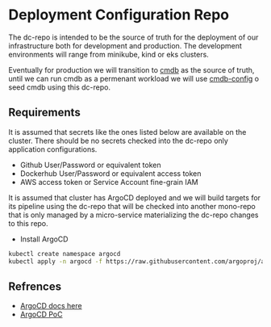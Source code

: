 # Deployment Configuration Repo
The dc-repo is intended to be the source of truth for the deployment of our 
infrastructure both for development and production. The development environments will
range from minikube, kind or eks clusters.

Eventually for production we will transition to 
[cmdb](https://github.com/seizadi/cmdb)
as the source of truth, until
we can run cmdb as a permenant workload we will use 
[cmdb-config](https://github.com/seizadi/cmdb-config)
o seed cmdb using
this dc-repo.

## Requirements

It is assumed that secrets like the ones listed below are available
on the cluster. There should be no secrets checked into the dc-repo
only application configurations.
- Github User/Password or equivalent token
- Dockerhub User/Password or equivalent access token
- AWS access token or Service Account fine-grain IAM

It is assumed that cluster has ArgoCD deployed and we will build targets
for its pipeline using the dc-repo that will be checked into another mono-repo
that is only managed by a micro-service materializing the dc-repo changes
to this repo.

- Install ArgoCD
```bash
kubectl create namespace argocd
kubectl apply -n argocd -f https://raw.githubusercontent.com/argoproj/argo-cd/stable/manifests/install.yaml
```

## Refrences

- [ArgoCD docs here](https://argo-cd.readthedocs.io/en/stable/)
- [ArgoCD PoC](https://github.com/seizadi/argo/tree/master/examples/argocd/lab)

